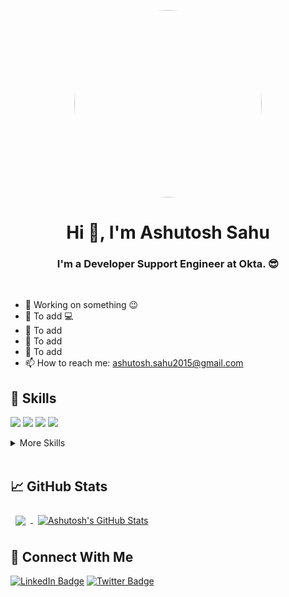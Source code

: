 <p align="center"><img src="https://github.com/ashutoshsahu2015/ashutoshsahu2015/blob/main/assest/ashutosh_sahu.png" height="auto" width="300" style=" border-radius: 50%;"></p>

<h1 align="center" >Hi 👋, I'm Ashutosh Sahu</h1>
<h3 align="center">I'm a Developer Support Engineer at Okta. 😎</h3> <br>


- 🔭 Working on something 😉
- 🌱 To add 💻
- 👯 To add
- 🧐 To add
- 💬 To add
- 📫 How to reach me: ashutosh.sahu2015@gmail.com

## 💼 Skills

![](https://img.shields.io/badge/Code-React-informational?style=flat&logo=react&logoColor=white&color=f3b745)
![](https://img.shields.io/badge/Code-JavaScript-informational?style=flat&logo=JavaScript&logoColor=white&color=f3b745)
![](https://img.shields.io/badge/Code-MongoDB-informational?style=flat&logo=MongoDB&logoColor=white&color=f3b745)
![](https://img.shields.io/badge/Code-Cpp-informational?style=flat&logo=C++20&logoColor=white&color=f3b745)

<details>
<summary>More Skills</summary>
<br>

![](https://img.shields.io/badge/Code-HTML-informational?style=flat&logo=html5&logoColor=white&color=f3b745)
![](https://img.shields.io/badge/Style-CSS-informational?style=flat&logo=css3&logoColor=white&color=f3b745)
![](https://img.shields.io/badge/Style-Sass-informational?style=flat&logo=Sass&logoColor=white&color=f3b745)
  
 <br>

![](https://img.shields.io/badge/Code-Node-informational?style=flat&logo=nodejs&logoColor=white&color=f3b745)
![](https://img.shields.io/badge/Code-Express-informational?style=flat&logo=Express&logoColor=white&color=f3b745)
![](https://img.shields.io/badge/Test-Mocha-informational?style=flat&logo=Mocha&logoColor=white&color=f3b745)
![](https://img.shields.io/badge/Tools-NPM-informational?style=flat&logo=npm&logoColor=white&color=f3b745)
![](https://img.shields.io/badge/Tools-Postman-informational?style=flat&logo=Postman&logoColor=white&color=f3b745)
![](https://img.shields.io/badge/Tools-Canva-informational?style=flat&logo=Canva&logoColor=white&color=f3b745)
![](https://img.shields.io/badge/Tools-GitHub-informational?style=flat&logo=GitHub&logoColor=white&color=f3b745)


</details>

<br>

## 📈 GitHub Stats <br>

<a href="https://github.com/ashutoshsahu2015">
  <img align="center" style="margin:0.5rem" src="https://github-readme-stats.vercel.app/api/top-langs/?username=ashutoshsahu2015&hide=html,css&title_color=f3b745&text_color=fff&icon_color=f3b745&bg_color=14171A" />
</a>

<a href="https://github.com/ashutoshsahu2015">
  <img align="center" style="margin:0.5rem" src="https://github-readme-stats.vercel.app/api?username=ashutoshsahu2015&show_icons=true&line_height=27&count_private=true&title_color=f3b745&text_color=fff&icon_color=fff&bg_color=14171A" alt="Ashutosh's GitHub Stats" />
</a>

## 🚀 Connect With Me<br>

[![LinkedIn Badge](https://img.shields.io/badge/LinkedIn-Profile-informational?style=flat&logo=linkedin&logoColor=white&color=0D76A8)](https://www.linkedin.com/in/ashutoshsahu2015/)
[![Twitter Badge](https://img.shields.io/badge/Twitter-Profile-informational?style=flat&logo=twitter&logoColor=white&color=1CA2F1)](https://x.com/_ashutosh_sahu_)
